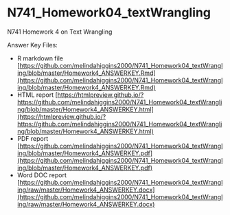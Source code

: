 # N741_Homework04_textWrangling

N741 Homework 4 on Text Wrangling

Answer Key Files:

* R markdown file [https://github.com/melindahiggins2000/N741_Homework04_textWrangling/blob/master/Homework4_ANSWERKEY.Rmd](https://github.com/melindahiggins2000/N741_Homework04_textWrangling/blob/master/Homework4_ANSWERKEY.Rmd)
* HTML report [https://htmlpreview.github.io/?https://github.com/melindahiggins2000/N741_Homework04_textWrangling/blob/master/Homework4_ANSWERKEY.html](https://htmlpreview.github.io/?https://github.com/melindahiggins2000/N741_Homework04_textWrangling/blob/master/Homework4_ANSWERKEY.html)
* PDF report [https://github.com/melindahiggins2000/N741_Homework04_textWrangling/blob/master/Homework4_ANSWERKEY.pdf](https://github.com/melindahiggins2000/N741_Homework04_textWrangling/blob/master/Homework4_ANSWERKEY.pdf)
* Word DOC report [https://github.com/melindahiggins2000/N741_Homework04_textWrangling/raw/master/Homework4_ANSWERKEY.docx](https://github.com/melindahiggins2000/N741_Homework04_textWrangling/raw/master/Homework4_ANSWERKEY.docx)
